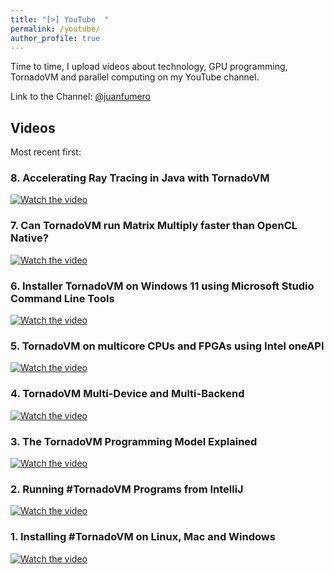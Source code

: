 ```yaml
---
title: "[>] YouTube  "
permalink: /youtube/
author_profile: true
---
```


Time to time, I upload videos about technology, GPU programming, TornadoVM and parallel computing on my YouTube channel.

Link to the Channel: [@juanfumero](https://youtube.com/@juanfumero)


## Videos

Most recent first:

### 8. Accelerating Ray Tracing in Java with TornadoVM

[![Watch the video](https://img.youtube.com/vi/7q9AGvpZ4Hw/hqdefault.jpg)](https://www.youtube.com/watch?v=7q9AGvpZ4Hw)


### 7. Can TornadoVM run Matrix Multiply faster than OpenCL Native?

[![Watch the video](https://img.youtube.com/vi/xj8Te517Wtc/hqdefault.jpg)](https://www.youtube.com/watch?v=xj8Te517Wtc)

### 6. Installer TornadoVM on Windows 11 using Microsoft Studio Command Line Tools

[![Watch the video](https://img.youtube.com/vi/JwJKnyPWxrk/hqdefault.jpg)](https://www.youtube.com/watch?v=JwJKnyPWxrk)

### 5. TornadoVM on multicore CPUs and FPGAs using Intel oneAPI

[![Watch the video](https://img.youtube.com/vi/lJHSpw97yDE/hqdefault.jpg)](https://www.youtube.com/embed/lJHSpw97yDE)


### 4. TornadoVM Multi-Device and Multi-Backend


[![Watch the video](https://img.youtube.com/vi/kOo07M7MXGA/hqdefault.jpg)](https://www.youtube.com/embed/kOo07M7MXGA)


### 3. The TornadoVM Programming Model Explained


[![Watch the video](https://img.youtube.com/vi/R3gwI0qijGk/hqdefault.jpg)](https://www.youtube.com/embed/R3gwI0qijGk)



### 2. Running #TornadoVM Programs from IntelliJ


[![Watch the video](https://img.youtube.com/vi/dKfN1GcIjgA/hqdefault.jpg)](https://www.youtube.com/embed/dKfN1GcIjgA)


### 1. Installing #TornadoVM on Linux, Mac and Windows


[![Watch the video](https://img.youtube.com/vi/F_0E-zFe2CU/hqdefault.jpg)](https://www.youtube.com/embed/F_0E-zFe2CU)
